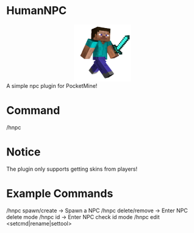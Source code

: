# HumanNPC
<center><img src='icon.png' width=150 height=150</img></center>
A simple npc plugin for PocketMine!

# Command
/hnpc

# Notice
The plugin only supports getting skins from players!

# Example Commands
/hnpc spawn/create <name> -> Spawn a NPC
/hnpc delete/remove -> Enter NPC delete mode
/hnpc id -> Enter NPC check id mode
/hnpc edit <id> <setcmd|rename|settool>
